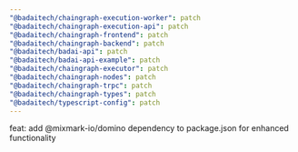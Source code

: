 ```yaml
---
"@badaitech/chaingraph-execution-worker": patch
"@badaitech/chaingraph-execution-api": patch
"@badaitech/chaingraph-frontend": patch
"@badaitech/chaingraph-backend": patch
"@badaitech/badai-api": patch
"@badaitech/badai-api-example": patch
"@badaitech/chaingraph-executor": patch
"@badaitech/chaingraph-nodes": patch
"@badaitech/chaingraph-trpc": patch
"@badaitech/chaingraph-types": patch
"@badaitech/typescript-config": patch
---
```


feat: add @mixmark-io/domino dependency to package.json for enhanced functionality
